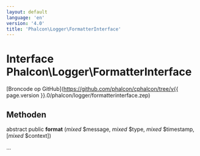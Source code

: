 ```yaml
---
layout: default
language: 'en'
version: '4.0'
title: 'Phalcon\Logger\FormatterInterface'
---
```


# Interface **Phalcon\Logger\FormatterInterface**

[Broncode op GitHub](https://github.com/phalcon/cphalcon/tree/v{{ page.version }}.0/phalcon/logger/formatterinterface.zep)

## Methoden

abstract public **format** (*mixed* $message, *mixed* $type, *mixed* $timestamp, [*mixed* $context])

...